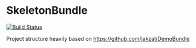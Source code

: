 SkeletonBundle
==============

[![Build Status](https://secure.travis-ci.org/jakzal/DemoBundle.png?branch=master)](http://travis-ci.org/jakzal/DemoBundle)

Project structure heavily based on https://github.com/jakzal/DemoBundle
